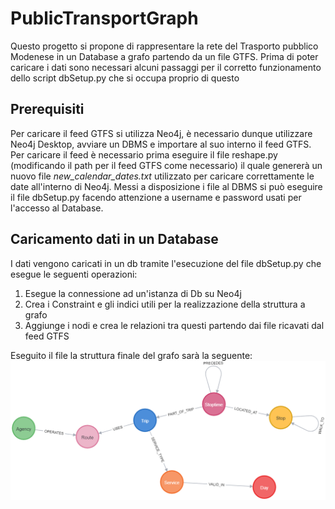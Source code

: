 # PublicTransportGraph
Questo progetto si propone di rappresentare la rete del Trasporto pubblico Modenese in un Database a grafo partendo da un file GTFS. Prima di poter caricare i dati sono necessari alcuni passaggi per il corretto funzionamento dello script dbSetup.py che si occupa proprio di questo
## Prerequisiti
Per caricare il feed GTFS si utilizza Neo4j, è necessario dunque utilizzare Neo4j Desktop, avviare un DBMS e importare al suo interno il feed GTFS. Per caricare il feed è necessario prima eseguire il file reshape.py (modificando il path per il feed GTFS come necessario) il quale genererà un nuovo file *new_calendar_dates.txt* utilizzato per caricare correttamente le date all'interno di Neo4j. Messi a disposizione i file al DBMS si può eseguire il file dbSetup.py facendo attenzione a username e password usati per l'accesso al Database.

## Caricamento dati in un Database
I dati vengono caricati in un db tramite l'esecuzione del file dbSetup.py che esegue le seguenti operazioni:

1. Esegue la connessione ad un'istanza di Db su Neo4j
2. Crea i Constraint e gli indici utili per la realizzazione della struttura a grafo
3. Aggiunge i nodi e crea le relazioni tra questi partendo dai file ricavati dal feed GTFS

Eseguito il file la struttura finale del grafo sarà la seguente: 
![Schema del Grafo](static/graph.png)